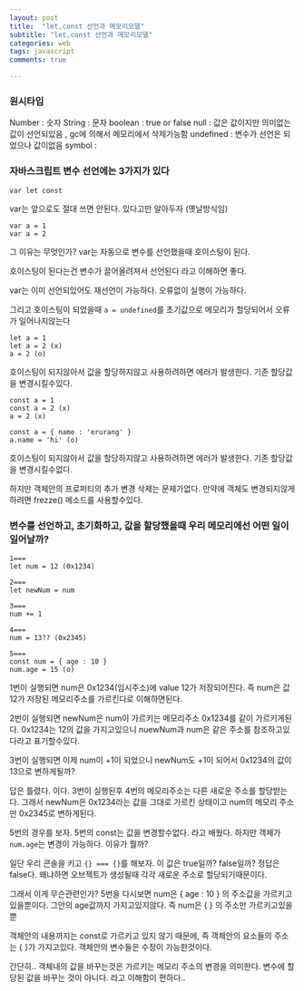 ```yaml
---
layout: post
title:  "let,const 선언과 메모리모델"
subtitle: "let,const 선언과 메모리모델"
categories: web
tags: javascript
comments: true

---
```


### 원시타입

Number : 숫자
String : 문자
boolean : true or false
null : 값은 값이지만 의미없는 값이 선언되있음 , gc에 의해서 메모리에서 삭제가능함
undefined : 변수가 선언은 되었으나 값이없음
symbol : 

### 자바스크립트 변수 선언에는 3가지가 있다

```
var let const 
```

var는 앞으로도 절대 쓰면 안된다. 있다고만 알아두자 (옛날방식임)

```
var a = 1
var a = 2
```

그 이유는 무엇인가? var는 자동으로 변수를 선언했을때 호이스팅이 된다.

호이스팅이 된다는건 변수가 끌어올려져서 선언된다 라고 이해하면 좋다.

var는 이미 선언되있어도 재선언이 가능하다. 오류없이 실행이 가능하다.

그리고 호이스팅이 되었을때 `a = undefined`를 초기값으로 메모리가 할당되어서 오류가 일어나지않는다

```
let a = 1
let a = 2 (x)
a = 2 (o)
```

호이스팅이 되지않아서 값을 할당하지않고 사용하려하면 에러가 발생한다. 기존 할당값을 변경시킬수있다.

```
const a = 1
const a = 2 (x)
a = 2 (x)

const a = { name : 'erurang' }
a.name = 'hi' (o)
```

호이스팅이 되지않아서 값을 할당하지않고 사용하려하면 에러가 발생한다. 기존 할당값을 변경시킬수없다.

하지만 객체안의 프로퍼티의 추가 변경 삭제는 문제가없다. 만약에 객체도 변경되지않게 하려면 frezze() 메소드를 사용할수있다.


### 변수를 선언하고, 초기화하고, 값을 할당했을때 우리 메모리에선 어떤 일이 일어날까?

```
1===
let num = 12 (0x1234)

2===
let newNum = num

3===
num += 1

4===
num = 13?? (0x2345)

5===
const num = { age : 10 }
num.age = 15 (o)
```

1번이 실행되면 num은 0x1234(임시주소)에 value 12가 저장되어진다. 즉 num은 값 12가 저장된 메모리주소를 가르킨다로 이해하면된다.

2번이 실행되면 newNum은 num이 가르키는 메모리주소 0x1234를 같이 가르키게된다. 0x1234는 12의 값을 가지고있으니 nuewNum과 num은 같은 주소를 참조하고있다라고 표기할수있다.

3번이 실행되면 이제 num이 +1이 되었으니 newNum도 +1이 되어서 0x1234의 값이 13으로 변하게될까?

답은 틀렸다. 이다. 3번이 실행된후 4번의 메모리주소는 다른 새로운 주소를 할당받는다. 그래서 newNum은 0x1234라는 값을 그대로 가르킨 상태이고 num의 메모리 주소만 0x2345로 변하게된다.

5번의 경우를 보자. 5번의 const는 값을 변경할수없다. 라고 배웠다. 하지만 객체가 `num.age`는 변경이 가능하다. 이유가 뭘까?

일단 우리 콘솔을 키고 `{} === {}`를 해보자. 이 값은 true일까? false일까? 정답은 false다. 왜냐하면 오브젝트가 생성될때 각각 새로운 주소로 할당되기때문이다.

그래서 이게 무슨관련인가? 5번을 다시보면 num은 { age : 10 } 의 주소값을 가르키고 있을뿐이다. 그안의 age값까지 가지고있지않다. 즉 num은 { } 의 주소만 가르키고있을뿐

객체안의 내용까지는 const로 가르키고 있지 않기 때문에, 즉 객체안의 요소들의 주소는 { }가 가지고있다. 객체안의 변수들은 수정이 가능한것이다.

간단히.. 객체내의 값을 바꾸는것은 가르키는 메모리 주소의 변경을 의미한다. 변수에 할당된 값을 바꾸는 것이 아니다. 라고 이해함이 편하다..

